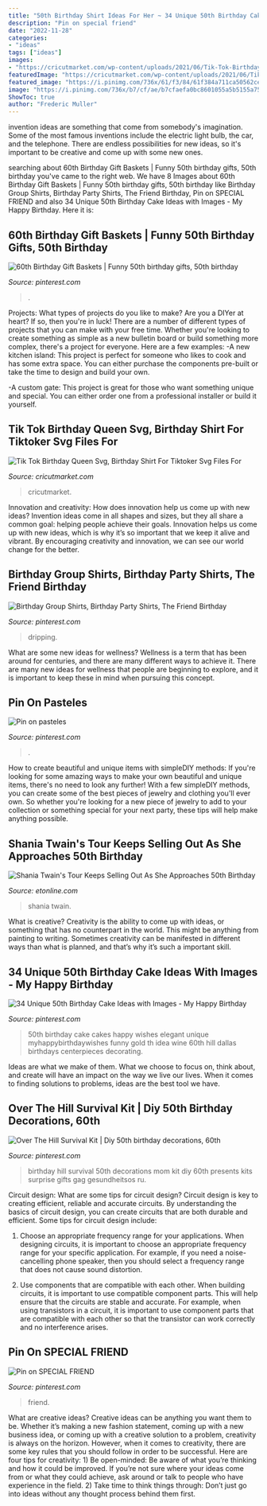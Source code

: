 ```yaml
---
title: "50th Birthday Shirt Ideas For Her ~ 34 Unique 50th Birthday Cake Ideas With Images"
description: "Pin on special friend"
date: "2022-11-28"
categories:
- "ideas"
tags: ["ideas"]
images:
- "https://cricutmarket.com/wp-content/uploads/2021/06/Tik-Tok-Birthday-Queen-Svg-BD26062021HB15-800x800.png"
featuredImage: "https://cricutmarket.com/wp-content/uploads/2021/06/Tik-Tok-Birthday-Queen-Svg-BD26062021HB15-800x800.png"
featured_image: "https://i.pinimg.com/736x/61/f3/84/61f384a711ca50562cecbd309db7d884---birthday-cakes-elegant-birthday-cakes.jpg"
image: "https://i.pinimg.com/736x/b7/cf/ae/b7cfaefa0bc8601055a5b5155a75ef3d.jpg"
ShowToc: true
author: "Frederic Muller"
---
```



invention ideas are something that come from somebody's imagination. Some of the most famous inventions include the electric light bulb, the car, and the telephone. There are endless possibilities for new ideas, so it's important to be creative and come up with some new ones.

	

		
searching about 60th Birthday Gift Baskets | Funny 50th birthday gifts, 50th birthday you've came to the right web. We have 8 Images about 60th Birthday Gift Baskets | Funny 50th birthday gifts, 50th birthday like Birthday Group Shirts, Birthday Party Shirts, The Friend Birthday, Pin on SPECIAL FRIEND and also 34 Unique 50th Birthday Cake Ideas with Images - My Happy Birthday. Here it is:
		
    
## 60th Birthday Gift Baskets | Funny 50th Birthday Gifts, 50th Birthday

<img loading=lazy src="https://i.pinimg.com/736x/b7/cf/ae/b7cfaefa0bc8601055a5b5155a75ef3d.jpg" onerror="this.onerror=null;this.src='https://tse2.mm.bing.net/th?id=OIP.Xht2nQhil_yrKhLnweoQ8QHaJ3&amp;pid=15.1';" alt="60th Birthday Gift Baskets | Funny 50th birthday gifts, 50th birthday">

_Source: pinterest.com_

>. 

	

Projects: What types of projects do you like to make?
Are you a DIYer at heart? If so, then you're in luck! There are a number of different types of projects that you can make with your free time. Whether you're looking to create something as simple as a new bulletin board or build something more complex, there's a project for everyone. Here are a few examples: 
-A new kitchen island: This project is perfect for someone who likes to cook and has some extra space. You can either purchase the components pre-built or take the time to design and build your own. 

-A custom gate: This project is great for those who want something unique and special. You can either order one from a professional installer or build it yourself.

    
## Tik Tok Birthday Queen Svg, Birthday Shirt For Tiktoker Svg Files For

<img loading=lazy src="https://cricutmarket.com/wp-content/uploads/2021/06/Tik-Tok-Birthday-Queen-Svg-BD26062021HB15-800x800.png" onerror="this.onerror=null;this.src='https://tse1.mm.bing.net/th?id=OIP.d2ZJL09YpR3P8Jw3mE5bqAHaHa&amp;pid=15.1';" alt="Tik Tok Birthday Queen Svg, Birthday Shirt For Tiktoker Svg Files For">

_Source: cricutmarket.com_

>cricutmarket. 

	

Innovation and creativity: How does innovation help us come up with new ideas?
Invention ideas come in all shapes and sizes, but they all share a common goal: helping people achieve their goals. Innovation helps us come up with new ideas, which is why it’s so important that we keep it alive and vibrant. By encouraging creativity and innovation, we can see our world change for the better.

    
## Birthday Group Shirts, Birthday Party Shirts, The Friend Birthday

<img loading=lazy src="https://i.pinimg.com/736x/ec/f6/f3/ecf6f3760bf3c2796ead8078760d5d08.jpg" onerror="this.onerror=null;this.src='https://tse2.mm.bing.net/th?id=OIP.-hRYGHT6h8PukenSRQYalAHaJ3&amp;pid=15.1';" alt="Birthday Group Shirts, Birthday Party Shirts, The Friend Birthday">

_Source: pinterest.com_

>dripping. 

	

What are some new ideas for wellness?
Wellness is a term that has been around for centuries, and there are many different ways to achieve it. There are many new ideas for wellness that people are beginning to explore, and it is important to keep these in mind when pursuing this concept.

    
## Pin On Pasteles

<img loading=lazy src="https://i.pinimg.com/736x/61/f3/84/61f384a711ca50562cecbd309db7d884---birthday-cakes-elegant-birthday-cakes.jpg" onerror="this.onerror=null;this.src='https://tse1.mm.bing.net/th?id=OIP.NmBmHWyX2gQPI0qUM_5G8wHaLH&amp;pid=15.1';" alt="Pin on pasteles">

_Source: pinterest.com_

>. 

	

How to create beautiful and unique items with simpleDIY methods:
If you're looking for some amazing ways to make your own beautiful and unique items, there's no need to look any further! With a few simpleDIY methods, you can create some of the best pieces of jewelry and clothing you'll ever own. So whether you're looking for a new piece of jewelry to add to your collection or something special for your next party, these tips will help make anything possible.

    
## Shania Twain&#039;s Tour Keeps Selling Out As She Approaches 50th Birthday

<img loading=lazy src="https://www.etonline.com/sites/default/files/styles/max_1280x720/public/images/2015-08/1280_et_c4shaniatwain_081315.jpg?itok=IQzuRDpe" onerror="this.onerror=null;this.src='https://tse1.mm.bing.net/th?id=OIP.IOc13PaH-qIPf2h2waeDDgHaEK&amp;pid=15.1';" alt="Shania Twain&#039;s Tour Keeps Selling Out As She Approaches 50th Birthday">

_Source: etonline.com_

>shania twain. 

	

What is creative?
Creativity is the ability to come up with ideas, or something that has no counterpart in the world. This might be anything from painting to writing. Sometimes creativity can be manifested in different ways than what is planned, and that’s why it’s such a important skill.

    
## 34 Unique 50th Birthday Cake Ideas With Images - My Happy Birthday

<img loading=lazy src="https://i.pinimg.com/736x/47/4b/4e/474b4e812b6cdd5fdfc0236abe217815--th-birthday-th-birthday-cakes-for-men.jpg" onerror="this.onerror=null;this.src='https://tse4.mm.bing.net/th?id=OIP.DrivXUMkAqrOWxK0lGrHGAHaKE&amp;pid=15.1';" alt="34 Unique 50th Birthday Cake Ideas with Images - My Happy Birthday">

_Source: pinterest.com_

>50th birthday cake cakes happy wishes elegant unique myhappybirthdaywishes funny gold th idea wine 60th hill dallas birthdays centerpieces decorating. 

	

Ideas are what we make of them. What we choose to focus on, think about, and create will have an impact on the way we live our lives. When it comes to finding solutions to problems, ideas are the best tool we have.

    
## Over The Hill Survival Kit | Diy 50th Birthday Decorations, 60th

<img loading=lazy src="https://i.pinimg.com/736x/68/e0/c5/68e0c5ab4deefd887a440de4c3daa3cf--over-the-hill-survival-kits.jpg" onerror="this.onerror=null;this.src='https://tse4.mm.bing.net/th?id=OIP.iexLgxEo5kLbhWX0zs-9HgHaJ0&amp;pid=15.1';" alt="Over The Hill Survival Kit | Diy 50th birthday decorations, 60th">

_Source: pinterest.com_

>birthday hill survival 50th decorations mom kit diy 60th presents kits surprise gifts gag gesundheitsos ru. 

	

Circuit design: What are some tips for circuit design?
Circuit design is key to creating efficient, reliable and accurate circuits. By understanding the basics of circuit design, you can create circuits that are both durable and efficient. Some tips for circuit design include:
1. Choose an appropriate frequency range for your applications. When designing circuits, it is important to choose an appropriate frequency range for your specific application. For example, if you need a noise-cancelling phone speaker, then you should select a frequency range that does not cause sound distortion.

2. Use components that are compatible with each other. When building circuits, it is important to use compatible component parts. This will help ensure that the circuits are stable and accurate. For example, when using transistors in a circuit, it is important to use component parts that are compatible with each other so that the transistor can work correctly and no interference arises.


    
## Pin On SPECIAL FRIEND

<img loading=lazy src="https://i.pinimg.com/736x/4e/76/7d/4e767d7dd32b9d8f5bdd1bc29101b56c.jpg" onerror="this.onerror=null;this.src='https://tse1.mm.bing.net/th?id=OIP.1V0OelPxOhZitRV1yNs1WgAAAA&amp;pid=15.1';" alt="Pin on SPECIAL FRIEND">

_Source: pinterest.com_

>friend. 

	

What are creative ideas?
Creative ideas can be anything you want them to be. Whether it’s making a new fashion statement, coming up with a new business idea, or coming up with a creative solution to a problem, creativity is always on the horizon. However, when it comes to creativity, there are some key rules that you should follow in order to be successful. Here are four tips for creativity: 1) Be open-minded: Be aware of what you’re thinking and how it could be improved. If you’re not sure where your ideas come from or what they could achieve, ask around or talk to people who have experience in the field. 2) Take time to think things through: Don’t just go into ideas without any thought process behind them first.

